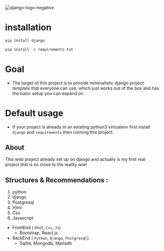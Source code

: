 ![django-logo-negative](https://github.com/user-attachments/assets/050680f3-a2ea-40c3-b563-71e717ff2a64)


# installation
```python
pip install django

pip install -r requirements.txt
```


# Goal

- The target of this project is to provide minimalistic django project template that everyone can use, which just works out of the box and has the basic setup you can expand on.

# Default usage

- If your project is already in an existing python3 virtualenv first install `django` and `requirements` then running this project.


## About
<p>This web project already set up on django and actually is my first real project thst is so close to the reality one!</p>


## Structures & Recommendations :

1. python
2. django
3. Postgresql
4. Html
5. Css
6. Javascript


- FrontEnd ( `Html`, `Css`, `Js`)
    - Bootstrap, React.js
- BackEnd ( `Python`, `Django`, `Postgresql`)
    -  Sqlite, Mongodb, Mariadb
